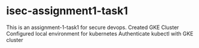 # isec-assignment1-task1
This is an assignment-1-task1 for secure devops.
Created GKE Cluster
Configured local environment for kubernetes
Authenticate kubectl with GKE cluster 
